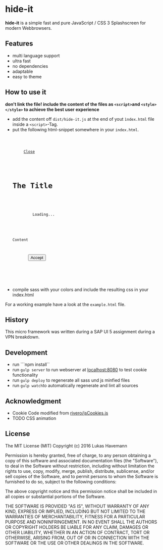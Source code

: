 # hide-it

**hide-it** is a simple fast and pure JavaScript / CSS 3 Splashscreen for modern Webbrowsers.

## Features

 * multi language support
 * ultra fast
 * no dependencies
 * adaptable
 * easy to theme

## How to use it

**don't link the file! include the content of the files as ```<script>```and ```<style></style>``` to achieve the best user experience**

 * add the content off ```dist/hide-it.js``` at the end of yout ```ìndex.html``` file inside a ```<script>```-Tag.
 * put the following html-snippet somewhere in your ```index.html```.
    <pre><code>
    <div id="hide-it">
        <a href="#">Close</a>
        
        <div class="hide-wrapper">
          <h1 class="hide-title">The Title</h1>
          
          <div id="hide-loading-indicator">
            Loading...
          </div>

          <p class="hide-content">Content</p>

          <button class="hide-accept">Accept</button>
        </div>
      </div>
    </code></pre>
 * compile sass with your colors and include the resulting css in your index.html


For a working example have a look at the ```example.html``` file.

## History

This micro framework was written during a SAP UI 5 assignment during a VPN breakdown. 


## Development

  * run ```npm install``
  * run ```gulp server``` to run webserver at [localhost:8080](http://localhost:8080) to test cookie functionality
  * run ```gulp deploy``` to regenerate all sass und js minfied files
  * run ```gulp watch```to automatically regenerate and lint all sources


## Acknowledgment

  * Cookie Code modified from [rivero/jsCookies.js](https://gist.github.com/jrivero/949141)
  * TODO CSS animation

## License

The MIT License (MIT)
Copyright (c) 2016 Lukas Havemann

Permission is hereby granted, free of charge, to any person obtaining a copy of this software and associated documentation files (the "Software"), to deal in the Software without restriction, including without limitation the rights to use, copy, modify, merge, publish, distribute, sublicense, and/or sell copies of the Software, and to permit persons to whom the Software is furnished to do so, subject to the following conditions:

The above copyright notice and this permission notice shall be included in all copies or substantial portions of the Software.

THE SOFTWARE IS PROVIDED "AS IS", WITHOUT WARRANTY OF ANY KIND, EXPRESS OR IMPLIED, INCLUDING BUT NOT LIMITED TO THE WARRANTIES OF MERCHANTABILITY, FITNESS FOR A PARTICULAR PURPOSE AND NONINFRINGEMENT. IN NO EVENT SHALL THE AUTHORS OR COPYRIGHT HOLDERS BE LIABLE FOR ANY CLAIM, DAMAGES OR OTHER LIABILITY, WHETHER IN AN ACTION OF CONTRACT, TORT OR OTHERWISE, ARISING FROM, OUT OF OR IN CONNECTION WITH THE SOFTWARE OR THE USE OR OTHER DEALINGS IN THE SOFTWARE.